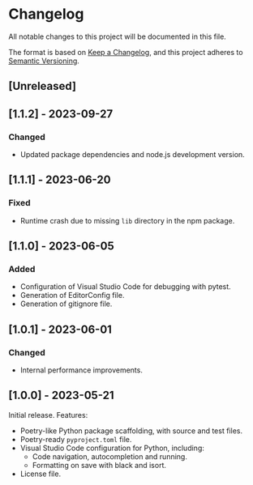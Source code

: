 # Changelog

All notable changes to this project will be documented in this file.

The format is based on [Keep a Changelog](https://keepachangelog.com/en/1.0.0/),
and this project adheres to [Semantic Versioning](https://semver.org/spec/v2.0.0.html).

## [Unreleased]

## [1.1.2] - 2023-09-27

### Changed

- Updated package dependencies and node.js development version.

## [1.1.1] - 2023-06-20

### Fixed

- Runtime crash due to missing `lib` directory in the npm package.

## [1.1.0] - 2023-06-05

### Added

- Configuration of Visual Studio Code for debugging with pytest.
- Generation of EditorConfig file.
- Generation of gitignore file.

## [1.0.1] - 2023-06-01

### Changed

- Internal performance improvements.

## [1.0.0] - 2023-05-21

Initial release. Features:

- Poetry-like Python package scaffolding, with source and test files.
- Poetry-ready `pyproject.toml` file.
- Visual Studio Code configuration for Python, including:
  + Code navigation, autocompletion and running.
  + Formatting on save with black and isort.
- License file.

